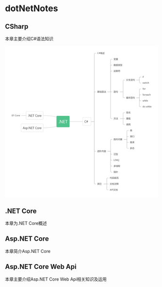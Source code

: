 # dotNetNotes

## CSharp

本章主要介绍C#语法知识

![](.gitbook/assets/CSharp.jpg)

## .NET Core

本章为.NET Core概述

## Asp.NET Core

本章简介Asp.NET Core

## Asp.NET Core Web Api

本章主要介绍Asp.NET Core Web Api相关知识及运用
